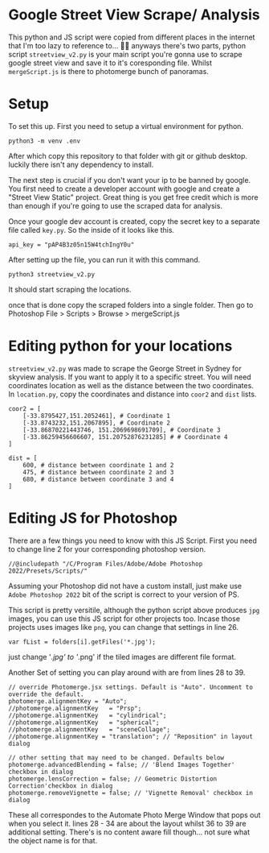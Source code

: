 # Google Street View Scrape/ Analysis

This python and JS script were copied from different places in the internet that I'm too lazy to reference to... 🤷‍♂️
anyways there's two parts, python script `streetview_v2.py` is your main script you're gonna use to scrape google street view and save it to it's coresponding file. Whilst `mergeScript.js` is there to photomerge bunch of panoramas.

# Setup

To set this up. First you need to setup a virtual environment for python.

```
python3 -m venv .env
```
After which copy this repository to that folder with git or github desktop. luckily there isn't any dependency to install. 

The next step is crucial if you don't want your ip to be banned by google. You first need to create a developer account with google and create a "Street View Static" project. Great thing is you get free credit which is more than enough if you're going to use the scraped data for analysis.

Once your google dev account is created, copy the secret key to a separate file called `key.py`. So the inside of it looks like this.

```
api_key = "pAP4B3z05n15W4tchIngY0u"
```

After setting up the file, you can run it with this command.

```
python3 streetview_v2.py
```
It should start scraping the locations.

once that is done copy the scraped folders into a single folder. Then go to Photoshop File > Scripts > Browse > mergeScript.js

# Editing python for your locations

`streetview_v2.py` was made to scrape the George Street in Sydney for skyview analysis. If you want to apply it to a specific street. You will need coordinates location as well as the distance between the two coordinates. In `location.py`, copy the coordinates and distance into `coor2` and `dist` lists.

```
coor2 = [
    [-33.8795427,151.2052461], # Coordinate 1
    [-33.8743232,151.2067895], # Coordinate 2
    [-33.86870221443746, 151.2069698691709], # Coordinate 3
    [-33.86259456606607, 151.20752876231285] # # Coordinate 4
]

dist = [
    600, # distance between coordinate 1 and 2
    475, # distance between coordinate 2 and 3
    680, # distance between coordinate 3 and 4
]
```

# Editing JS for Photoshop

There are a few things you need to know with this JS Script. First you need to change line 2 for your corresponding photoshop version. 

```
//@includepath "/C/Program Files/Adobe/Adobe Photoshop 2022/Presets/Scripts/"
```
Assuming your Photoshop did not have a custom install, just make use `Adobe Photoshop 2022` bit of the script is correct to your version of PS.

This script is pretty versitile, although the python script above produces `jpg` images, you can use this JS script for other projects too. Incase those projects uses images like `png`, you can change that settings in line 26.

```
var fList = folders[i].getFiles('*.jpg');
```
just change '*.jpg' to '*.png' if the tiled images are different file format.

Another Set of setting you can play around with are from lines 28 to 39.
```
// override Photomerge.jsx settings. Default is "Auto". Uncomment to override the default.
photomerge.alignmentKey = "Auto";
//photomerge.alignmentKey   = "Prsp";
//photomerge.alignmentKey   = "cylindrical";
//photomerge.alignmentKey   = "spherical";
//photomerge.alignmentKey   = "sceneCollage";
//photomerge.alignmentKey = "translation"; // "Reposition" in layout dialog   

// other setting that may need to be changed. Defaults below
photomerge.advancedBlending = false; // 'Blend Images Together' checkbox in dialog
photomerge.lensCorrection = false; // Geometric Distortion Correction'checkbox in dialog
photomerge.removeVignette = false; // 'Vignette Removal' checkbox in dialog
```
These all correspondes to the Automate Photo Merge Window that pops out when you select it. lines 28 - 34 are about the layout whilst 36 to 39 are additional setting. There's is no content aware fill though... not sure what the object name is for that.




